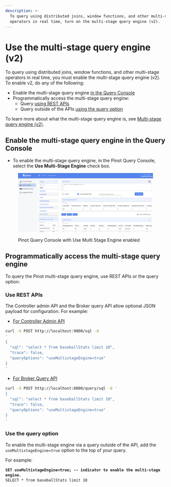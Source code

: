 ```yaml
---
description: >-
  To query using distributed joins, window functions, and other multi-stage
  operators in real time, turn on the multi-stage query engine (v2).
---
```


# Use the multi-stage query engine (v2)

To query using distributed joins, window functions, and other multi-stage operators in real time, you must enable the multi-stage query engine (v2). To enable v2, do any of the following:

* Enable the multi-stage query engine [in the Query Console](v2-multi-stage-query-engine.md#enable-the-multi-stage-query-engine-in-the-query-console)
* Programmatically access the multi-stage query engine:
  * Query [using REST APIs](v2-multi-stage-query-engine.md#use-rest-apis)
  * Query outside of the APIs [using the query option](v2-multi-stage-query-engine.md#use-the-query-option)

To learn more about what the multi-stage query engine is, see [Multi-stage query engine (v2)](../../reference/multi-stage-engine.md).&#x20;

## Enable the multi-stage query engine in the Query Console

* To enable the multi-stage query engine, in the Pinot Query Console, select the **Use Multi-Stage Engine** check box.

<figure><img src="../../.gitbook/assets/pinot-query-console-multi-stage-enabled.png" alt=""><figcaption><p>Pinot Query Console with Use Multi Stage Engine enabled</p></figcaption></figure>

## Programmatically access the multi-stage query engine

To query the Pinot multi-stage query engine, use REST APIs or the query option:

### Use REST APIs

The Controller admin API and the Broker query API allow optional JSON payload for configuration. For example:

* [For Controller Admin API](../../users/api/pinot-rest-admin-interface.md)

```bash
curl -X POST http://localhost:9000/sql -d 
'
{
  "sql": "select * from baseballStats limit 10",
  "trace": false,
  "queryOptions": "useMultistageEngine=true"
}
'
```

* [For Broker Query API](../../users/api/querying-pinot-using-standard-sql/)

```bash
curl -X POST http://localhost:8000/query/sql -d '
{
  "sql": "select * from baseballStats limit 10",
  "trace": false,
  "queryOptions": "useMultistageEngine=true"
}
'
```

### Use the query option

To enable the multi-stage engine via a query outside of the API, add the `useMultistageEngine=true` option to the top of your query.&#x20;

For example:

<pre class="language-sql"><code class="lang-sql"><strong>SET useMultistageEngine=true; -- indicator to enable the multi-stage engine.
</strong>SELECT * from baseballStats limit 10
</code></pre>
